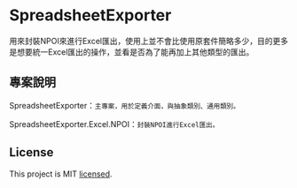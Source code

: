 # SpreadsheetExporter

用來封裝NPOI來進行Excel匯出，使用上並不會比使用原套件簡略多少，目的更多是想要統一Excel匯出的操作，並看是否為了能再加上其他類型的匯出。

## 專案說明
SpreadsheetExporter：`主專案，用於定義介面，與抽象類別、通用類別。`

SpreadsheetExporter.Excel.NPOI：`封裝NPOI進行Excel匯出。`

## License
This project is MIT [licensed](https://github.com/CloudyWing/SpreadsheetExporter/blob/master/LICENSE.md).